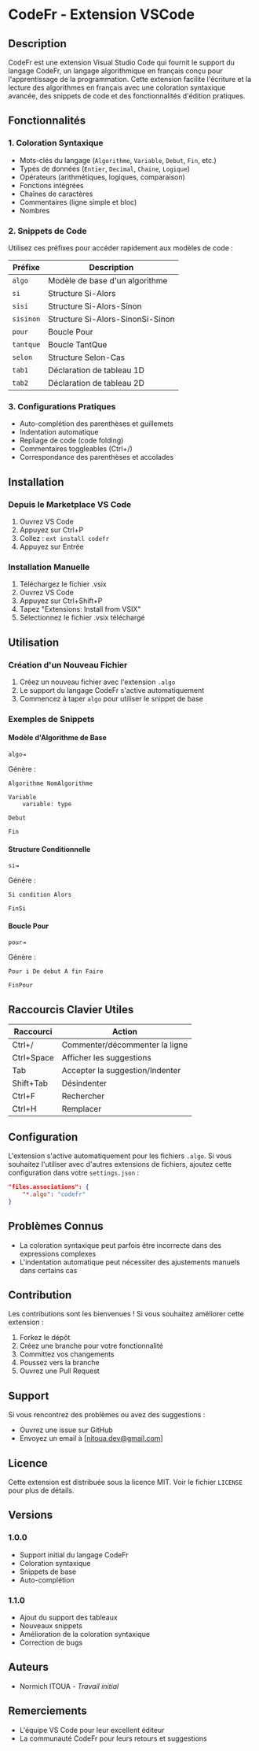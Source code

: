 # CodeFr - Extension VSCode

## Description
CodeFr est une extension Visual Studio Code qui fournit le support du langage CodeFr, un langage algorithmique en français conçu pour l'apprentissage de la programmation. Cette extension facilite l'écriture et la lecture des algorithmes en français avec une coloration syntaxique avancée, des snippets de code et des fonctionnalités d'édition pratiques.

## Fonctionnalités

### 1. Coloration Syntaxique
- Mots-clés du langage (`Algorithme`, `Variable`, `Debut`, `Fin`, etc.)
- Types de données (`Entier`, `Decimal`, `Chaine`, `Logique`)
- Opérateurs (arithmétiques, logiques, comparaison)
- Fonctions intégrées
- Chaînes de caractères
- Commentaires (ligne simple et bloc)
- Nombres

### 2. Snippets de Code
Utilisez ces préfixes pour accéder rapidement aux modèles de code :

| Préfixe    | Description                                   |
|------------|-----------------------------------------------|
| `algo`     | Modèle de base d'un algorithme                |
| `si`       | Structure Si-Alors                            |
| `sisi`     | Structure Si-Alors-Sinon                      |
| `sisinon`  | Structure Si-Alors-SinonSi-Sinon             |
| `pour`     | Boucle Pour                                   |
| `tantque`  | Boucle TantQue                               |
| `selon`    | Structure Selon-Cas                           |
| `tab1`     | Déclaration de tableau 1D                     |
| `tab2`     | Déclaration de tableau 2D                     |

### 3. Configurations Pratiques
- Auto-complétion des parenthèses et guillemets
- Indentation automatique
- Repliage de code (code folding)
- Commentaires toggleables (Ctrl+/)
- Correspondance des parenthèses et accolades

## Installation

### Depuis le Marketplace VS Code
1. Ouvrez VS Code
2. Appuyez sur Ctrl+P
3. Collez : `ext install codefr`
4. Appuyez sur Entrée

### Installation Manuelle
1. Téléchargez le fichier .vsix
2. Ouvrez VS Code
3. Appuyez sur Ctrl+Shift+P
4. Tapez "Extensions: Install from VSIX"
5. Sélectionnez le fichier .vsix téléchargé

## Utilisation

### Création d'un Nouveau Fichier
1. Créez un nouveau fichier avec l'extension `.algo`
2. Le support du langage CodeFr s'active automatiquement
3. Commencez à taper `algo` pour utiliser le snippet de base

### Exemples de Snippets

#### Modèle d'Algorithme de Base
```
algo⇥
```
Génère :
```
Algorithme NomAlgorithme

Variable
    variable: type

Debut
    
Fin
```

#### Structure Conditionnelle
```
si⇥
```
Génère :
```
Si condition Alors
    
FinSi
```

#### Boucle Pour
```
pour⇥
```
Génère :
```
Pour i De debut A fin Faire
    
FinPour
```

## Raccourcis Clavier Utiles

| Raccourci      | Action                                     |
|----------------|---------------------------------------------|
| Ctrl+/         | Commenter/décommenter la ligne              |
| Ctrl+Space     | Afficher les suggestions                    |
| Tab           | Accepter la suggestion/Indenter             |
| Shift+Tab     | Désindenter                                 |
| Ctrl+F        | Rechercher                                  |
| Ctrl+H        | Remplacer                                   |

## Configuration

L'extension s'active automatiquement pour les fichiers `.algo`. Si vous souhaitez l'utiliser avec d'autres extensions de fichiers, ajoutez cette configuration dans votre `settings.json` :

```json
"files.associations": {
    "*.algo": "codefr"
}
```

## Problèmes Connus

- La coloration syntaxique peut parfois être incorrecte dans des expressions complexes
- L'indentation automatique peut nécessiter des ajustements manuels dans certains cas

## Contribution

Les contributions sont les bienvenues ! Si vous souhaitez améliorer cette extension :

1. Forkez le dépôt
2. Créez une branche pour votre fonctionnalité
3. Committez vos changements
4. Poussez vers la branche
5. Ouvrez une Pull Request

## Support

Si vous rencontrez des problèmes ou avez des suggestions :
- Ouvrez une issue sur GitHub
- Envoyez un email à [nitoua.dev@gmail.com]

## Licence

Cette extension est distribuée sous la licence MIT. Voir le fichier `LICENSE` pour plus de détails.

## Versions

### 1.0.0
- Support initial du langage CodeFr
- Coloration syntaxique
- Snippets de base
- Auto-complétion

### 1.1.0
- Ajout du support des tableaux
- Nouveaux snippets
- Amélioration de la coloration syntaxique
- Correction de bugs

## Auteurs

- Normich ITOUA - *Travail initial*

## Remerciements

- L'équipe VS Code pour leur excellent éditeur
- La communauté CodeFr pour leurs retours et suggestions
